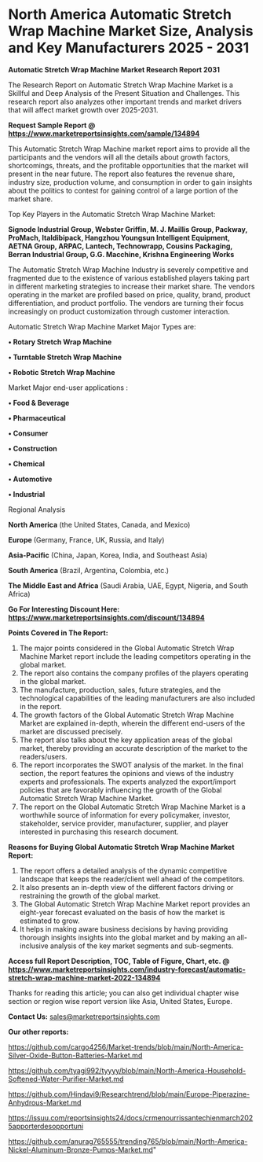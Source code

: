 # North America Automatic Stretch Wrap Machine Market Size, Analysis and Key Manufacturers 2025 - 2031

<strong>Automatic Stretch Wrap Machine Market Research Report 2031</strong>

The Research Report on Automatic Stretch Wrap Machine Market is a Skillful and Deep Analysis of the Present Situation and Challenges. This research report also analyzes other important trends and market drivers that will affect market growth over 2025-2031.

<strong>Request Sample Report @ <a href=https://www.marketreportsinsights.com/sample/134894>https://www.marketreportsinsights.com/sample/134894</a></strong>

This Automatic Stretch Wrap Machine market report aims to provide all the participants and the vendors will all the details about growth factors, shortcomings, threats, and the profitable opportunities that the market will present in the near future. The report also features the revenue share, industry size, production volume, and consumption in order to gain insights about the politics to contest for gaining control of a large portion of the market share.

Top Key Players in the Automatic Stretch Wrap Machine Market:

<strong>Signode Industrial Group, Webster Griffin, M. J. Maillis Group, Packway, ProMach, Italdibipack, Hangzhou Youngsun Intelligent Equipment, AETNA Group, ARPAC, Lantech, Technowrapp, Cousins Packaging, Berran Industrial Group, G.G. Macchine, Krishna Engineering Works</strong>

The Automatic Stretch Wrap Machine Industry is severely competitive and fragmented due to the existence of various established players taking part in different marketing strategies to increase their market share. The vendors operating in the market are profiled based on price, quality, brand, product differentiation, and product portfolio. The vendors are turning their focus increasingly on product customization through customer interaction.

Automatic Stretch Wrap Machine Market Major Types are:

<strong>• Rotary Stretch Wrap Machine

• Turntable Stretch Wrap Machine

• Robotic Stretch Wrap Machine</strong>

Market Major end-user applications :

<strong>• Food & Beverage

• Pharmaceutical

• Consumer

• Construction

• Chemical

• Automotive

• Industrial</strong>

Regional Analysis

</u><strong><b>North America</b></strong> (the United States, Canada, and Mexico)

<strong><b>Europe </b></strong>(Germany, France, UK, Russia, and Italy)

<strong><b>Asia-Pacific</b></strong> (China, Japan, Korea, India, and Southeast Asia)

<strong><b>South America</b></strong> (Brazil, Argentina, Colombia, etc.)

<strong><b>The Middle East and Africa</b></strong> (Saudi Arabia, UAE, Egypt, Nigeria, and South Africa)

<strong>Go For Interesting Discount Here: <a href=https://www.marketreportsinsights.com/discount/134894>https://www.marketreportsinsights.com/discount/134894</a></strong>

<strong>Points Covered in The Report:</strong>
<ol>
  <li>The major points considered in the Global Automatic Stretch Wrap Machine Market report include the leading competitors operating in the global market.</li>
  <li>The report also contains the company profiles of the players operating in the global market.</li>
  <li>The manufacture, production, sales, future strategies, and the technological capabilities of the leading manufacturers are also included in the report.</li>
  <li>The growth factors of the Global Automatic Stretch Wrap Machine Market are explained in-depth, wherein the different end-users of the market are discussed precisely.</li>
  <li>The report also talks about the key application areas of the global market, thereby providing an accurate description of the market to the readers/users.</li>
  <li>The report incorporates the SWOT analysis of the market. In the final section, the report features the opinions and views of the industry experts and professionals. The experts analyzed the export/import policies that are favorably influencing the growth of the Global Automatic Stretch Wrap Machine Market.</li>
  <li>The report on the Global Automatic Stretch Wrap Machine Market is a worthwhile source of information for every policymaker, investor, stakeholder, service provider, manufacturer, supplier, and player interested in purchasing this research document.</li>
</ol>
<strong>Reasons for Buying Global Automatic Stretch Wrap Machine Market Report:</strong>

<ol>
  <li>The report offers a detailed analysis of the dynamic competitive landscape that keeps the reader/client well ahead of the competitors.</li>
  <li>It also presents an in-depth view of the different factors driving or restraining the growth of the global market.</li>
  <li>The Global Automatic Stretch Wrap Machine Market report provides an eight-year forecast evaluated on the basis of how the market is estimated to grow.</li>
  <li>It helps in making aware business decisions by having providing thorough insights insights into the global market and by making an all-inclusive analysis of the key market segments and sub-segments.</li>
</ol>
<strong>Access full Report Description, TOC, Table of Figure, Chart, etc. @ <a href=https://www.marketreportsinsights.com/industry-forecast/automatic-stretch-wrap-machine-market-2022-134894>https://www.marketreportsinsights.com/industry-forecast/automatic-stretch-wrap-machine-market-2022-134894</a></strong>


Thanks for reading this article; you can also get individual chapter wise section or region wise report version like Asia, United States, Europe.

<strong>Contact Us:</strong>
sales@marketreportsinsights.com

<strong>Our other reports:</strong>

<a href=https://github.com/cargo4256/Market-trends/blob/main/North-America-Silver-Oxide-Button-Batteries-Market.md>https://github.com/cargo4256/Market-trends/blob/main/North-America-Silver-Oxide-Button-Batteries-Market.md</a>

<a href=https://github.com/tyagi992/tyyyy/blob/main/North-America-Household-Softened-Water-Purifier-Market.md>https://github.com/tyagi992/tyyyy/blob/main/North-America-Household-Softened-Water-Purifier-Market.md</a>

<a href=https://github.com/Hindavi9/Researchtrend/blob/main/Europe-Piperazine-Anhydrous-Market.md>https://github.com/Hindavi9/Researchtrend/blob/main/Europe-Piperazine-Anhydrous-Market.md</a>

<a href=https://issuu.com/reportsinsights24/docs/crmenourrissantechienmarch2025apporterdesopportuni>https://issuu.com/reportsinsights24/docs/crmenourrissantechienmarch2025apporterdesopportuni</a>

<a href=https://github.com/anurag765555/trending765/blob/main/North-America-Nickel-Aluminum-Bronze-Pumps-Market.md>https://github.com/anurag765555/trending765/blob/main/North-America-Nickel-Aluminum-Bronze-Pumps-Market.md</a>"
